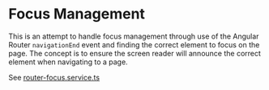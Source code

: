 # Focus Management

This is an attempt to handle focus management through use of the Angular Router `navigationEnd` event and finding
the correct element to focus on the page. The concept is to ensure the screen reader will announce the correct
element when navigating to a page.

See [router-focus.service.ts](./services/router-focus.service.ts)
